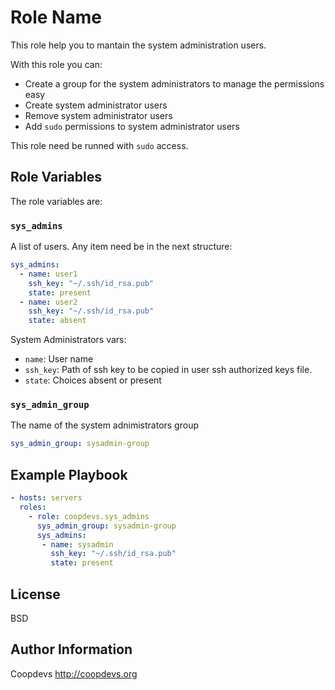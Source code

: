 Role Name
=========

This role help you to mantain the system administration users.

With this role you can:

* Create a group for the system administrators to manage the permissions easy
* Create system administrator users
* Remove system administrator users
* Add `sudo` permissions to system administrator users

This role need be runned with `sudo` access.

Role Variables
--------------

The role variables are:

### `sys_admins`

A list of users. Any item need be in the next structure:

```yaml
sys_admins:
  - name: user1
    ssh_key: "~/.ssh/id_rsa.pub"
    state: present
  - name: user2
    ssh_key: "~/.ssh/id_rsa.pub"
    state: absent
``` 

System Administrators vars:

- `name`: User name
- `ssh_key`: Path of ssh key to be copied in user ssh authorized keys file.
- `state`: Choices absent or present

### `sys_admin_group`

The name of the system adnimistrators group

```yaml
sys_admin_group: sysadmin-group
``` 
Example Playbook
----------------

```yaml
- hosts: servers
  roles:
    - role: coopdevs.sys_admins
      sys_admin_group: sysadmin-group
      sys_admins:
       - name: sysadmin
         ssh_key: "~/.ssh/id_rsa.pub"
         state: present
```

License
-------

BSD

Author Information
------------------

Coopdevs http://coopdevs.org

